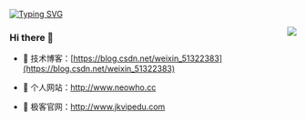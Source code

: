 <!--   my-ticker -->    
[![Typing SVG](https://readme-typing-svg.herokuapp.com?color=%2336BCF7&center=true&vCenter=true&width=600&lines=Hi+there+👋👋👋,+I+am+JehanRio;+Welcome+to+My+Profile!;Started+from+the+bottom;Always+learning+new+things+and+Always+loving+computer+)](https://git.io/typing-svg)
</p>
<img align="right" src="https://github-readme-stats.vercel.app/api?username=neowho&show_icons=true&icon_color=CE1D2D&text_color=718096&bg_color=ffffff&hide_title=true" />
  
### Hi there  🌅
- :orange_book: 技术博客：[https://blog.csdn.net/weixin_51322383](https://blog.csdn.net/weixin_51322383)

- :hammer:  个人网站：http://www.neowho.cc

- :meat_on_bone: 极客官网：http://www.jkvipedu.com
